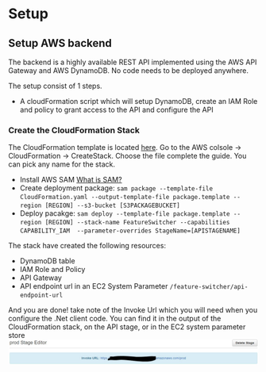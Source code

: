 # Setup

## Setup AWS backend
The backend is a highly available REST API implemented using the AWS API Gateway and AWS DynamoDB. No code needs to be deployed anywhere.

The setup consist of 1 steps. 
- A cloudFormation script which will setup DynamoDB, create an IAM Role and policy to grant access to the API and configure the API

### Create the CloudFormation Stack
The CloudFormation template is located [here](https://github.com/queueit/FeatureSwitcher.AwsConfiguration/blob/master/config/CloudFormation.template). Go to the AWS colsole -> CloudFormation -> CreateStack. Choose the file complete the guide. You can pick any name for the stack.
- Install AWS SAM [What is SAM?](https://docs.aws.amazon.com/serverless-application-model/latest/developerguide/what-is-sam.html)
- Create deployment package: ```sam package --template-file CloudFormation.yaml --output-template-file package.template --region [REGION] --s3-bucket [S3PACKAGEBUCKET]```
- Deploy pacakge: ```sam deploy --template-file package.template --region [REGION] --stack-name FeatureSwitcher --capabilities CAPABILITY_IAM  --parameter-overrides StageName=[APISTAGENAME]```

The stack have created the following resources: 
- DynamoDB table
- IAM Role and Policy
- API Gateway
- API endpoint url in an EC2 System Parameter `/feature-switcher/api-endpoint-url`

And you are done! take note of the Invoke Url which you will need when you configure the .Net client code. You can find it in the output of the CloudFormation stack, on the API stage, or in the EC2 system parameter store
![Setup Step](https://raw.githubusercontent.com/queueit/FeatureSwitcher.AwsConfiguration/master/docs/img/22.PNG "Setup Step")
